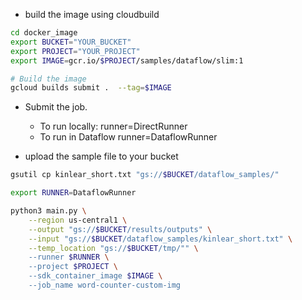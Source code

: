 
* build the image using cloudbuild
```sh
cd docker_image
export BUCKET="YOUR_BUCKET"
export PROJECT="YOUR_PROJECT"
export IMAGE=gcr.io/$PROJECT/samples/dataflow/slim:1

# Build the image
gcloud builds submit .  --tag=$IMAGE
```
* Submit the job. 
    * To run locally: runner=DirectRunner
    * To run in Dataflow runner=DataflowRunner

* upload the sample file to your bucket
```sh
gsutil cp kinlear_short.txt "gs://$BUCKET/dataflow_samples/"
```

```sh
export RUNNER=DataflowRunner

python3 main.py \
    --region us-central1 \
    --output "gs://$BUCKET/results/outputs" \
    --input "gs://$BUCKET/dataflow_samples/kinlear_short.txt" \
    --temp_location "gs://$BUCKET/tmp/"" \
    --runner $RUNNER \
    --project $PROJECT \
    --sdk_container_image $IMAGE \
    --job_name word-counter-custom-img
```
